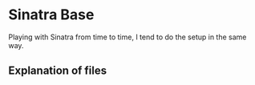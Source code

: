 Sinatra Base
============

Playing with Sinatra from time to time, I tend to do the setup in the same way.

Explanation of files
--------------------

